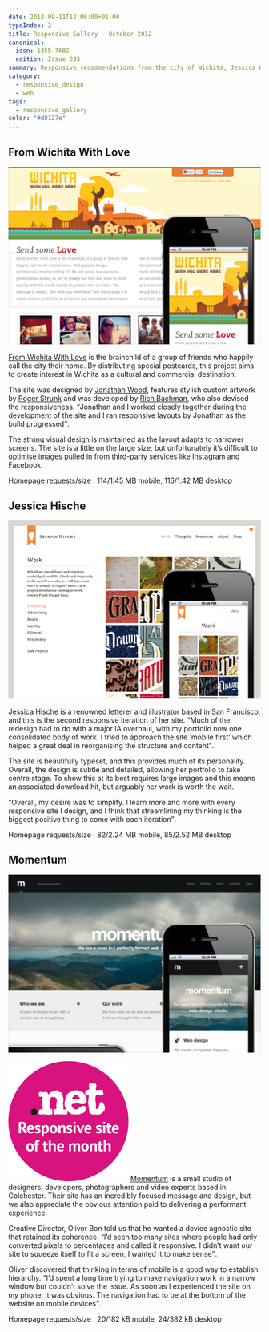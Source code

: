 ```yaml
---
date: 2012-09-11T12:00:00+01:00
typeIndex: 2
title: Responsive Gallery – October 2012
canonical:
  issn: 1355-7602
  edition: Issue 233
summary: Responsive recommendations from the city of Wichita, Jessica Hische and Momentum.
category:
  - responsive_design
  - web
tags:
  - responsive_gallery
color: "#d8127e"
---
```


## From Wichita With Love

![From Wichita With Love homepage on a mobile phone with a screenshot of the desktop layout behind.](/media/2012/255/a2/from_wichita_with_love.png)

[From Wichita With Love][1] is the brainchild of a group of friends who happily call the city their home. By distributing special postcards, this project aims to create interest in Wichita as a cultural and commercial destination.

The site was designed by [Jonathan Wood][2], features stylish custom artwork by [Roger Strunk][3] and was developed by [Rich Bachman][4], who also devised the responsiveness. <q>Jonathan and I worked closely together during the development of the site and I ran responsive layouts by Jonathan as the build progressed</q>.

The strong visual design is maintained as the layout adapts to narrower screens. The site is a little on the large size, but unfortunately it’s difficult to optimise images pulled in from third-party services like Instagram and Facebook.

Homepage requests/size
: 114/1.45 MB mobile, 116/1.42 MB desktop

## Jessica Hische

![Jessica Hische homepage on a mobile phone with a screenshot of the desktop layout behind.](/media/2012/255/a2/jessica_hische.png)

[Jessica Hische][5] is a renowned letterer and illustrator based in San Francisco, and this is the second responsive iteration of her site. <q>Much of the redesign had to do with a major IA overhaul, with my portfolio now one consolidated body of work. I tried to approach the site ‘mobile first’ which helped a great deal in reorganising the structure and content</q>.

The site is beautifully typeset, and this provides much of its personality. Overall, the design is subtle and detailed, allowing her portfolio to take centre stage. To show this at its best requires large images and this means an associated download hit, but arguably her work is worth the wait.

<q>Overall, my desire was to simplify. I learn more and more with every responsive site I design, and I think that streamlining my thinking is the biggest positive thing to come with each iteration</q>.

Homepage requests/size
: 82/2.24 MB mobile, 85/2.52 MB desktop

## Momentum

![Momentum homepage on a mobile phone with a screenshot of the desktop layout behind.](/media/2012/255/a2/momentum.png)

![Responsive site of the month](/media/2012/143/a2/site_of_the_month.svg) [Momentum][6] is a small studio of designers, developers, photographers and video experts based in Colchester. Their site has an incredibly focused message and design, but we also appreciate the obvious attention paid to delivering a performant experience.

Creative Director, Oliver Bon told us that he wanted a device agnostic site that retained its coherence. <q>I’d seen too many sites where people had only converted pixels to percentages and called it responsive. I didn’t want our site to squeeze itself to fit a screen, I wanted it to make sense</q>.

Oliver discovered that thinking in terms of mobile is a good way to establish hierarchy. <q>I’d spent a long time trying to make navigation work in a narrow window but couldn’t solve the issue. As soon as I experienced the site on my phone, it was obvious. The navigation had to be at the bottom of the website on mobile devices</q>.

Homepage requests/size
: 20/182 kB mobile, 24/382 kB desktop

[1]: https://fromwichitawithlove.com
[2]: https://jonathanwooddesign.com
[3]: https://rogerstrunk.com
[4]: https://richbachman.com
[5]: https://jessicahische.is
[6]: https://builtwithmomentum.com
